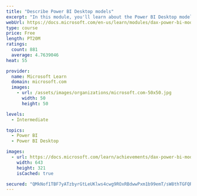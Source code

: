 ```yaml
---
title: "Describe Power BI Desktop models"
excerpt: "In this module, you'll learn about the Power BI Desktop model structure, star schema design basics, analytics queries, and report visual configuration. This module provides a strong foundation on which you can learn to optimize model designs and add model calculations."
webUrl: https://docs.microsoft.com/en-us/learn/modules/dax-power-bi-models/
type: course
price: Free
length: PT20M
ratings:
  count: 881
  average: 4.7639046
heat: 55

provider:
  name: Microsoft Learn
  domain: microsoft.com
  images:
    - url: /assets/images/organizations/microsoft.com-50x50.jpg
      width: 50
      height: 50

levels:
  - Intermediate

topics:
  - Power BI
  - Power BI Desktop

images:
  - url: https://docs.microsoft.com/learn/achievements/dax-power-bi-models-social.png
    width: 643
    height: 321
    isCached: true

secured: "QMkNof1TBF7yATzbyrGtLeUKlws4cwg9ROxRBdwwPxm1b99emT/sW8thTGFQRC6QQbdmwM6J0aTGPwu+BW6ZUfEfDYV994TkAs6BlJ36gvmkbho0bYjRVIxZe2uCMNg0gb2c8b17+o9CUcx0bKy9uNKBZOZF7R3gquMRgYNJTcozK77yMYdEWZLlFNjly2gqtyTxEDTKqni/yQuChHeMigFNeFt8lpO0O7aA+1AJI258nzMREX/TYilo+nAmSmw8Qdgb+Bs0Ug4IoA5Lxu46Gi4mrYsxcOBq6ZgQX/EsMzdadPyOsNK9W5JASsh5AGyaO18URMj8l4X3olEZNcAk/ErTe04GYgvlYoC2usgHh+rfbpQ8Ns5ASM1poUtrWWtLHV8vJkbhQoojbcRs6wcOZdBcVD/lzll9jl5XpL+a21A=;ROfYvyc3CblCGcFKOHbVHA=="
---
```


